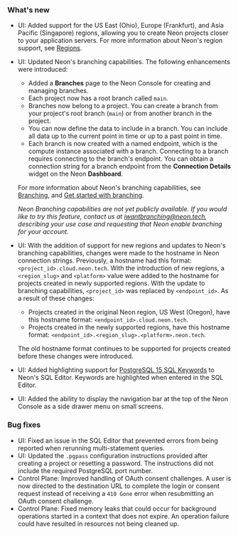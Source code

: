 ### What's new

- UI: Added support for the US East (Ohio), Europe (Frankfurt), and Asia Pacific (Singapore) regions, allowing you to create Neon projects closer to your application servers. For more information about Neon's region support, see [Regions](/docs/conceptual-guides/regions/).
- UI: Updated Neon's branching capabilities. The following enhancements were introduced:
  - Added a **Branches** page to the Neon Console for creating and managing branches.
  - Each project now has a root branch called `main`.
  - Branches now belong to a project. You can create a branch from your project's root branch (`main`) or from another branch in the project.
  - You can now define the data to include in a branch. You can include all data up to the current point in time or up to a past point in time.
  - Each branch is now created with a named endpoint, which is the compute instance associated with a branch. Connecting to a branch requires connecting to the branch's endpoint. You can obtain a connection string for a branch endpoint from the **Connection Details** widget on the Neon **Dashboard**.

  For more information about Neon's branching capabilities, see [Branching](https://neon.tech/docs/conceptual-guides/branching/), and [Get started with branching](/docs/get-started-with-neon/get-started-branching/).

  _Neon Branching capabilities are not yet publicly available. If you would like to try this feature, contact us at  [iwantbranching@neon.tech](mailto:iwantbranching@neon.tech), describing your use case and requesting that Neon enable branching for your account._

- UI: With the addition of support for new regions and updates to Neon's branching capabilities, changes were made to the hostname in Neon connection strings. Previously, a hostname had this format: `<project_id>.cloud.neon.tech`. With the introduction of new regions, a `<region_slug>` and `<platform>` value were added to the hostname for projects created in newly supported regions. With the update to branching capabilities, `<project_id>` was replaced by `<endpoint_id>`. As a result of these changes:
  - Projects created in the original Neon region, US West (Oregon), have this hostname format: `<endpoint_id>.cloud.neon.tech`.
  - Projects created in the newly supported regions, have this hostname format: `<endpoint_id>.<region_slug>.<platform>.neon.tech`.

  The old hostname format continues to be supported for projects created before these changes were introduced.
- UI: Added highlighting support for [PostgreSQL 15 SQL Keywords](https://www.postgresql.org/docs/15/sql-keywords-appendix.html) to Neon's SQL Editor. Keywords are highlighted when entered in the SQL Editor.
- UI: Added the ability to display the navigation bar at the top of the Neon Console as a side drawer menu on small screens.

### Bug fixes

- UI: Fixed an issue in the SQL Editor that prevented errors from being reported when rerunning multi-statement queries.
- UI: Updated the `.pgpass` configuration instructions provided after creating a project or resetting a password. The instructions did not include the required PostgreSQL port number.
- Control Plane: Improved handling of OAuth consent challenges. A user is now directed to the destination URL to complete the login or consent request instead of receiving a `410 Gone` error when resubmitting an OAuth consent challenge.
- Control Plane: Fixed memory leaks that could occur for background operations started in a context that does not expire. An operation failure could have resulted in resources not being cleaned up.
